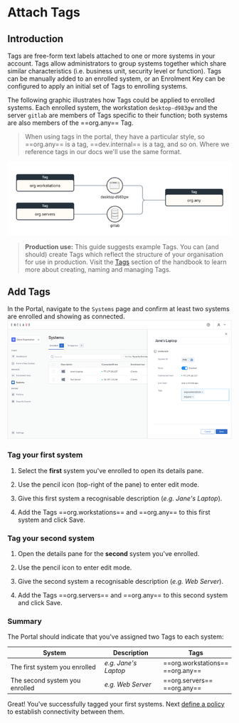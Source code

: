 # Attach Tags

## Introduction

Tags are free-form text labels attached to one or more systems in your account. Tags allow administrators to group systems together which share similar characteristics (i.e. business unit, security level or function). Tags can be manually added to an enrolled system, or an Enrolment Key can be configured to apply an initial set of Tags to enrolling systems.

The following graphic illustrates how Tags could be applied to enrolled systems. Each enrolled system, the workstation `desktop-d983gw` and the server `gitlab` are members of Tags specific to their function; both systems are also members of the ==org.any== Tag.

> When using tags in the portal, they have a particular style, so ==org.any== is a tag, ==dev.internal== is a tag, and so on. Where we reference tags in our docs we'll use the same format.

![Illustration of how tags are applied to systems](/images/quick-start/tags.png)

> **Production use:** This guide suggests example Tags. You can (and should) create Tags which reflect the structure of your organisation for use in production. Visit the [Tags](/management/tags#naming) section of the handbook to learn more about creating, naming and managing Tags.

## Add Tags

In the Portal, navigate to the `Systems` page and confirm at least two systems are enrolled and showing as connected.
![Illustration of how tags are applied to systems](/images/quick-start/system-details-pane.png)

### Tag your first system

1. Select the **first** system you've enrolled to open its details pane.

2. Use the pencil icon (top-right of the pane) to enter edit mode. 
   
3. Give this first system a recognisable description (_e.g. Jane's Laptop_).

4. Add the Tags ==org.workstations== and ==org.any== to this first system and click Save.


### Tag your second system

1. Open the details pane for the **second** system you've enrolled. 

2. Use the pencil icon to enter edit mode.

3. Give the second system a recognisable description (_e.g. Web Server_).

4. Add the Tags ==org.servers== and ==org.any== to this second system and click Save.

### Summary

The Portal should indicate that you've assigned two Tags to each system:

| System                         | Description          | Tags                              |
| ------------------------------ | -------------------- | --------------------------------- |
| The first system you enrolled  | _e.g. Jane's Laptop_ | ==org.workstations==<br />==org.any== |
| The second system you enrolled | _e.g. Web Server_    | ==org.servers==<br />==org.any==      |

Great! You've successfully tagged your first systems. Next [define a policy](/getting-started/define-policy) to establish connectivity between them.
